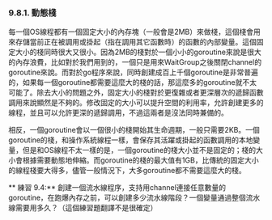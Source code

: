 ### 9.8.1. 動態棧

每一個OS線程都有一個固定大小的內存塊（一般會是2MB）來做棧，這個棧會用來存儲當前正在被調用或掛起（指在調用其它函數時）的函數的內部變量。這個固定大小的棧同時很大又很小。因為2MB的棧對於一個小小的goroutine來說是很大的內存浪費，比如對於我們用到的，一個只是用來WaitGroup之後關閉channel的goroutine來說。而對於go程序來說，同時創建成百上千個goroutine是非常普遍的，如果每一個goroutine都需要這麼大的棧的話，那這麼多的goroutine就不太可能了。除去大小的問題之外，固定大小的棧對於更復雜或者更深層次的遞歸函數調用來說顯然是不夠的。修改固定的大小可以提升空間的利用率，允許創建更多的線程，並且可以允許更深的遞歸調用，不過這兩者是沒法同時兼備的。

相反，一個goroutine會以一個很小的棧開始其生命週期，一般只需要2KB。一個goroutine的棧，和操作系統線程一樣，會保存其活躍或掛起的函數調用的本地變量，但是和OS線程不太一樣的是，一個goroutine的棧大小並不是固定的；棧的大小會根據需要動態地伸縮。而goroutine的棧的最大值有1GB，比傳統的固定大小的線程棧要大得多，儘管一般情況下，大多goroutine都不需要這麼大的棧。

** 練習 9.4:** 創建一個流水線程序，支持用channel連接任意數量的goroutine，在跑爆內存之前，可以創建多少流水線階段？一個變量通過整個流水線需要用多久？（這個練習題翻譯不是很確定）
